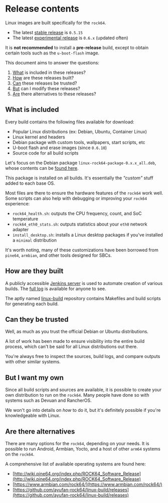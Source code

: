 # Release contents

Linux images are built specifically for the `rock64`.

* The latest [stable release](https://github.com/ayufan-rock64/linux-build/releases/latest) is `0.5.15`
* The latest [experimental release](https://github.com/ayufan-rock64/linux-build/releases) is `0.6.x` (updated often)

It is **not recommended** to install a **pre-release** build, except to obtain certain tools such as the `u-boot-flash` image.

This document aims to answer the questions:

1. [What](#what-is-included) is included in these releases?
2. [How](#how-are-they-built) are these releases built?
3. [Can](#can-they-be-trusted) these releases be trusted?
4. [But](#but-i-want-my-own) can I modify these releases?
5. [Are](#are-there-alternatives) there alternatives to these releases?

## What is included

Every build contains the following files available for download:

* Popular Linux distributions (ex: Debian, Ubuntu, Container Linux)
* Linux kernel and headers
* Debian package with custom tools, wallpapers, start scripts, etc
* U-boot flash and erase images (since `0.6.10`)
* Source code for all build scripts

Let's focus on the Debian package `linux-rock64-package-0.x.x_all.deb`, whose contents can be [found here](https://github.com/ayufan-rock64/linux-package).

This package is installed on all builds. It's essentially the _"custom"_ stuff added to each base OS.

Most files are there to ensure the hardware features of the `rock64` work well. Some scripts can also help with debugging or improving your `rock64` experience:

* `rock64_health.sh`: outputs the CPU frequency, count, and SoC temperature
* `rock64_eth0_stats.sh`: outputs statistics about your `eth0` network adapter
* `install_desktop.sh`: installs a Linux desktop packages if you've installed a `minimal` distribution

It's worth noting, many of these customizations have been borrowed from `pine64`, `armbian`, and other tools designed for SBCs.

## How are they built

A publicly accessible [Jenkins server](https://jenkins.ayufan.eu/job/linux-build-rock-64/) is used to automate creation of various builds. The [full log](https://jenkins.ayufan.eu/job/linux-build-rock-64/lastBuild/console) is available for anyone to see.

The aptly named [linux-build](https://github.com/ayufan-rock64/linux-build) repository contains Makefiles and build scripts for generating each build.

## Can they be trusted

Well, as much as you trust the official Debian or Ubuntu distributions.

A lot of work has been made to ensure visibility into the entire build process, which can't be said for all Linux distributions out there.

You're always free to inspect the sources, build logs, and compare outputs with other similar systems.

## But I want my own

Since all build scripts and sources are available, it is possible to create your own distribution to run on the `rock64`. Many people have done so with systems such as Devuan and RancherOS.

We won't go into details on _how_ to do it, but it's definitely possible if you're knowledgeable with Linux.

## Are there alternatives

There are many options for the `rock64`, depending on your needs. It is possible to run Android, Armbian, Yocto, and a host of other `arm64` systems on the `rock64`.

A comprehensive list of available operating systems are found here:

* [http://wiki.pine64.org/index.php/ROCK64_Software_Release](http://wiki.pine64.org/index.php/ROCK64_Software_Release)
* [https://www.armbian.com/rock64/](https://www.armbian.com/rock64/)
* [https://github.com/ayufan-rock64/linux-build/releases](https://github.com/ayufan-rock64/linux-build/releases)
